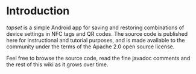 # Introduction #

_tapset_ is a simple Android app for saving and restoring combinations of device settings in NFC tags and QR codes. The source code is published here for instructional and tutorial purposes, and is made available to the community under the terms of the Apache 2.0 open source license.

Feel free to browse the source code, read the fine javadoc comments and the rest of this wiki as it grows over time.
